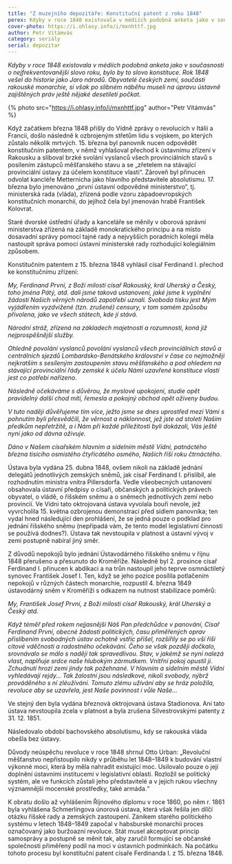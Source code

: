 ```yaml
---
title: "Z muzejního depozitáře: Konstituční patent z roku 1848"
perex: Kdyby v roce 1848 existovala v médiích podobná anketa jako v současnosti o nej&shy;frek&shy;vento&shy;vanější slovo roku, bylo by to slovo konstituce. Rok 1848 vešel do historie jako Jaro národů.
cover-photo: https://i.ohlasy.info/i/mxnhttf.jpg
author: Petr Vítámvás
category: seriály
serial: depozitar
---
```


*Kdyby v roce 1848 existovala v médiích podobná anketa jako v současnosti o nej&shy;frek&shy;vento&shy;vanější slovo roku, bylo by to slovo konstituce. Rok 1848 vešel do historie jako Jaro národů. Obyvatelé českých zemí, součásti rakouské monarchie, si však po slibném náběhu museli na úpravu ústavně zajištěných práv ještě nějaké desetiletí počkat.*

{% photo src="https://i.ohlasy.info/i/mxnhttf.jpg" author="Petr Vítámvás" %}

Když začátkem března 1848 přišly do Vídně zprávy o revolucích v Itálii a Francii, došlo následně k ozbrojeným střetům lidu s vojskem, po kterých zůstalo několik mrtvých. 15. března byl panovník nucen odpovědět konstitučním patentem, v němž vyhlašoval přechod k ústavnímu zřízení v Rakousku a sliboval brzké svolání vyslanců všech provinciálních stavů s posílením zástupců měšťanského stavu a se „zřetelem na stávající provinciální ústavy za účelem konstituce vlasti“. Zároveň byl přinucen odvolat kancléře Metternicha jako hlavního představitele absolutismu. 17. března bylo jmenováno „první ústavní odpovědné ministerstvo“, tj. ministerská rada (vláda), zřízená podle vzoru západoevropských konstitučních monarchií, do jejíhož čela byl jmenován hrabě František Kolovrat.

Staré dvorské ústřední úřady a kanceláře se měnily v oborová správní ministerstva zřízená na základě monokratického principu a na místo dosavadní správy pomocí tajné rady a nejvyšších poradních kolegií měla nastoupit správa pomocí ústavní ministerské rady rozhodující kolegiálním způsobem.

Konstitučním patentem z 15. března 1848 vyhlásil císař Ferdinand I. přechod ke konstitučnímu zřízení:

*My, Ferdinand První, z Boží milosti císař Rakouský, král Uherský a Český, toho jména Pátý, atd. dali jsme taková ustanovení, jaké jsme k vyplnění žádostí Našich věrných národů zapotřebí uznali.*
*Svoboda tisku jest Mým vyjádřením vyzdvižené (tzn. zrušené) censury, v tom samém způsobu přivolena, jako ve všech státech, kde jí stává.*

*Národní stráž, zřízená na základech majetnosti a rozumnosti, koná již nejprospěšnější služby.*

*Ohledně povolání vyslanců povolání vyslanců všech provinciálních stavů a centrálních sjezdů Lombardsko-Benátského království v čase co nejmožněji nejkratším s sesíleným zastoupením stavu měšťanského a pod ohledem na stávající provinciální řády zemské k účelu Námi uzavřené konstituce vlasti jest co potřebí nařízeno.*

*Následně očekáváme s důvěrou, že myslové upokojeni, studie opět pravidelný další chod míti, řemesla a pokojný obchod opět oživeny budou.*

*V tuto naději důvěřujeme tím více, ježto jsme se dnes uprostřed mezi Vámi s pohnutím byli přesvědčili, že věrnost a náklonnost, jež jste od století Našim předkům nepřetržitě, a i Nám při každé příležitosti byli dokázali, Vás ještě nyní jako od dávna oživuje.*

*Dáno v Našem císařském hlavním a sídelním městě Vídni, patnáctého března tisícího osmistého čtyřicátého osmého, Našich říší roku čtrnáctého.*

Ústava byla vydána 25. dubna 1848, ovšem nikoli na základě jednání delegátů jednotlivých zemských sněmů, jak císař Ferdinand I. přislíbil, ale rozhodnutím ministra vnitra Pillersdorfa. Vedle všeobecných ustanovení obsahovala ústavní předpisy o císaři, občanských a politických právech obyvatel, o vládě, o říšském sněmu a o sněmech jednotlivých zemí nebo provincií. Ve Vídni tato oktrojovaná ústava vyvolala bouři nevole, jež vyvrcholila 15. května ozbrojenou demonstrací před sídlem panovníka; ten vydal hned následující den prohlášení, že se jedná pouze o podklad pro jednání říšského sněmu (nepřipadá vám, že tento model legislativní činnosti se používá dodnes?). Ústava tak nevstoupila v platnost a ústavní vývoj v zemi postupně nabíral jiný směr.

Z důvodů nepokojů bylo jednání Ústavodárného říšského sněmu v říjnu 1848 přerušeno a přesunuto do Kroměříže. Následně byl 2. prosince císař Ferdinand I. přinucen k abdikaci a na trůn nastoupil jeho teprve osmnáctiletý synovec František Josef I. Ten, když se jeho pozice posílila potlačením nepokojů v různých částech monarchie, rozpustil 4. března 1849 ústavodárný sněm v Kroměříži s odkazem na nutnost stabilizace poměrů:

*My, František Josef První, z Boží milosti císař Rakouský, král Uherský a Český atd.*

*Když téměř před rokem nejjasnější Náš Pan předchůdce v panování, Císař Ferdinand První, obecné žádosti politických, času přiměřených oprav přislíbením svobodných ústav ochotně vstříc přišel, rozšířily se po vší říši citové vděčnosti a radostného očekávání. Čeho se však později dočkalo, srovnávalo se málo s nadějí tak spravedlivou. Stav, v jakémž se nyní nalezá vlast, naplňuje srdce naše hlubokým zármutkem. Vnitřní pokoj opustil ji. Zchudnutí hrozí zemi jindy tak požehnané. V hlavním a sídelním městě Vídni vyhledávají rejdy… Tak žalostní jsou následkové, nikoli svobody, nýbrž prováděného s ní zléužívání. Tomuto zlému užívání aby se hráz položila, revoluce aby se uzavřela, jest Naše povinnost i vůle Naše…*

Ve stejný den byla vydána březnová oktrojovaná ústava Stadionova. Ani tato ústava nevstoupila zcela v platnost a byla zrušena Silvestrovskými patenty z 31. 12. 1851.

Následovalo období bachovského absolutismu, kdy se rakouská vláda obešla bez ústavy. 

Důvody neúspěchu revoluce v roce 1848 shrnul Otto Urban: „Revoluční měšťanstvo nepřistoupilo nikdy v průběhu let 1848–1849 k budování vlastní výkonné moci, která by měla nahradit existující moc. Usilovalo pouze o její doplnění ústavními institucemi v legislativní oblasti. Rozložil se politický systém, ale ve funkcích zůstali jeho představitelé a v jejich rukou všechny významnější mocenské prostředky, také armáda.“

K obratu došlo až vyhlášením Říjnového diplomu v roce 1860, po něm r. 1861 byla vyhlášena Schmerlingova únorová ústava, která však řešila jen dílčí otázku říšské rady a zemských zastoupení. Zánikem starého politického systému v letech 1848–1849 započal v habsburské monarchii proces označovaný jako buržoazní revoluce. Stát musel akceptovat princip samosprávy a postupně se měnit tak, aby zaručil formující se občanské společnosti přiměřený podíl na moci v ústavních podmínkách. Na počátku tohoto procesu byl konstituční patent císaře Ferdinanda I. z 15. března 1848.
